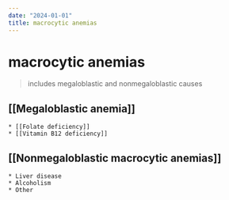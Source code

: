 ```yaml
---
date: "2024-01-01"
title: macrocytic anemias
---
```


# macrocytic anemias

> includes megaloblastic and nonmegaloblastic causes

## [[Megaloblastic anemia]]
	* [[Folate deficiency]]
	* [[Vitamin B12 deficiency]]

## [[Nonmegaloblastic macrocytic anemias]]
	* Liver disease
	* Alcoholism
	* Other


